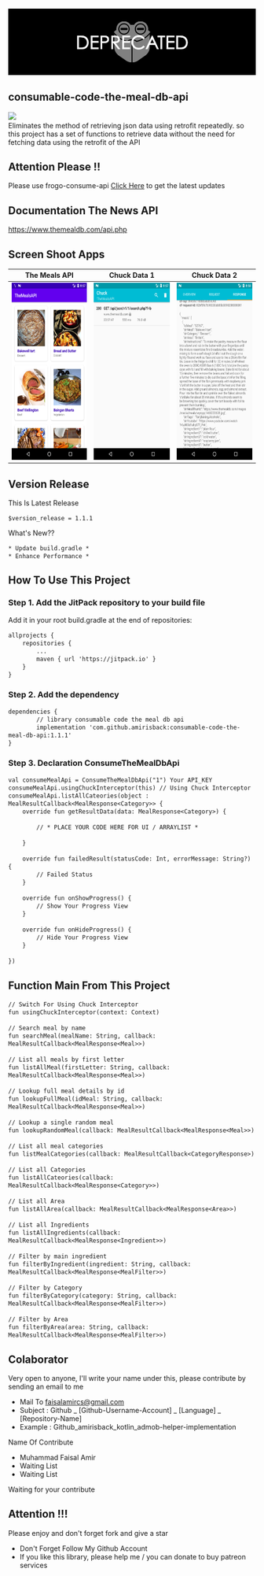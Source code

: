 ![ScreenShoot Apps](https://raw.githubusercontent.com/amirisback/amirisback/master/docs/image/deprecated.png?raw=true)

## consumable-code-the-meal-db-api
[![](https://jitpack.io/v/amirisback/consumable-code-the-meal-db-api.svg?style=flat-square)](https://jitpack.io/#amirisback/consumable-code-the-meal-db-api) <br>
Eliminates the method of retrieving json data using retrofit repeatedly. so this project has a set of functions to retrieve data without the need for fetching data using the retrofit of the API <br>

## Attention Please :bangbang:
Please use frogo-consume-api [Click Here](https://github.com/frogobox/frogo-consume-api) to get the latest updates

## Documentation The News API
https://www.themealdb.com/api.php

## Screen Shoot Apps
| The Meals API |   Chuck Data 1              |   Chuck Data 2  |
|:------------------:|:----------------------------:|:---------------------:|
| <span align="center"><img width="200px" height="360px" src="docs/image/ss_main.png"></span> | <span align="center"><img width="200px" height="360px" src="docs/image/ss_chuck_1.png"></span> | <span align="center"><img width="200px" height="360px" src="docs/image/ss_chuck_2.png"></span> |

## Version Release
This Is Latest Release

    $version_release = 1.1.1

What's New??

    * Update build.gradle *
    * Enhance Performance *

## How To Use This Project
<h3>Step 1. Add the JitPack repository to your build file</h3>

Add it in your root build.gradle at the end of repositories:

	allprojects {
		repositories {
			...
			maven { url 'https://jitpack.io' }
		}
	}
  
  
<h3>Step 2. Add the dependency</h3>

	dependencies {
	        // library consumable code the meal db api
            implementation 'com.github.amirisback:consumable-code-the-meal-db-api:1.1.1'
	}
	
<h3>Step 3. Declaration ConsumeTheMealDbApi</h3>

	val consumeMealApi = ConsumeTheMealDbApi("1") Your API_KEY
    consumeMealApi.usingChuckInterceptor(this) // Using Chuck Interceptor
    consumeMealApi.listAllCateories(object : MealResultCallback<MealResponse<Category>> {
        override fun getResultData(data: MealResponse<Category>) {

            // * PLACE YOUR CODE HERE FOR UI / ARRAYLIST *

        }

        override fun failedResult(statusCode: Int, errorMessage: String?) {
            // Failed Status
        }

        override fun onShowProgress() {
            // Show Your Progress View
        }

        override fun onHideProgress() {
            // Hide Your Progress View
        }
        
    })
	

## Function Main From This Project

    // Switch For Using Chuck Interceptor
    fun usingChuckInterceptor(context: Context)

    // Search meal by name
    fun searchMeal(mealName: String, callback: MealResultCallback<MealResponse<Meal>>)

    // List all meals by first letter
    fun listAllMeal(firstLetter: String, callback: MealResultCallback<MealResponse<Meal>>)

    // Lookup full meal details by id
    fun lookupFullMeal(idMeal: String, callback: MealResultCallback<MealResponse<Meal>>)

    // Lookup a single random meal
    fun lookupRandomMeal(callback: MealResultCallback<MealResponse<Meal>>)

    // List all meal categories
    fun listMealCategories(callback: MealResultCallback<CategoryResponse>)

    // List all Categories
    fun listAllCateories(callback: MealResultCallback<MealResponse<Category>>)

    // List all Area
    fun listAllArea(callback: MealResultCallback<MealResponse<Area>>)

    // List all Ingredients
    fun listAllIngredients(callback: MealResultCallback<MealResponse<Ingredient>>)

    // Filter by main ingredient
    fun filterByIngredient(ingredient: String, callback: MealResultCallback<MealResponse<MealFilter>>)

    // Filter by Category
    fun filterByCategory(category: String, callback: MealResultCallback<MealResponse<MealFilter>>)

    // Filter by Area
    fun filterByArea(area: String, callback: MealResultCallback<MealResponse<MealFilter>>)

## Colaborator
Very open to anyone, I'll write your name under this, please contribute by sending an email to me

- Mail To faisalamircs@gmail.com
- Subject : Github _ [Github-Username-Account] _ [Language] _ [Repository-Name]
- Example : Github_amirisback_kotlin_admob-helper-implementation

Name Of Contribute
- Muhammad Faisal Amir
- Waiting List
- Waiting List

Waiting for your contribute

## Attention !!!
Please enjoy and don't forget fork and give a star
- Don't Forget Follow My Github Account
- If you like this library, please help me / you can donate to buy patreon services
